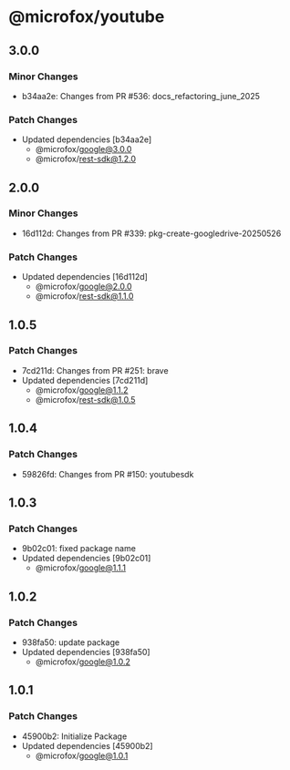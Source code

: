 # @microfox/youtube

## 3.0.0

### Minor Changes

- b34aa2e: Changes from PR #536: docs_refactoring_june_2025

### Patch Changes

- Updated dependencies [b34aa2e]
  - @microfox/google@3.0.0
  - @microfox/rest-sdk@1.2.0

## 2.0.0

### Minor Changes

- 16d112d: Changes from PR #339: pkg-create-googledrive-20250526

### Patch Changes

- Updated dependencies [16d112d]
  - @microfox/google@2.0.0
  - @microfox/rest-sdk@1.1.0

## 1.0.5

### Patch Changes

- 7cd211d: Changes from PR #251: brave
- Updated dependencies [7cd211d]
  - @microfox/google@1.1.2
  - @microfox/rest-sdk@1.0.5

## 1.0.4

### Patch Changes

- 59826fd: Changes from PR #150: youtubesdk

## 1.0.3

### Patch Changes

- 9b02c01: fixed package name
- Updated dependencies [9b02c01]
  - @microfox/google@1.1.1

## 1.0.2

### Patch Changes

- 938fa50: update package
- Updated dependencies [938fa50]
  - @microfox/google@1.0.2

## 1.0.1

### Patch Changes

- 45900b2: Initialize Package
- Updated dependencies [45900b2]
  - @microfox/google@1.0.1
